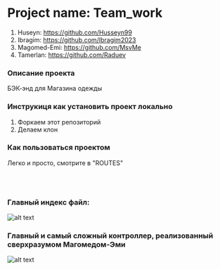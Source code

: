 # Project name: Team_work #

1. Huseyn: https://github.com/Husseyn99
2. Ibragim: https://github.com/Ibragim2023
3. Magomed-Emi: https://github.com/MsvMe
4. Tamerlan: https://github.com/Raduev

### Описание проекта ###

БЭК-энд для Магазина одежды

### Инструкиця как установить проект локально ###

1. Форкаем этот репозиторий
2. Делаем клон

### Как пользоваться проектом ###

Легко и просто, смотрите в "ROUTES"

<br><br>


### Главный индекс файл: ###

![alt text](https://sun9-3.userapi.com/impg/ZjywGQTouY9eWyfA67XbkQ0s9OZym10VgTIaQA/lz-8YPCFCQk.jpg?size=1920x542&quality=96&sign=82830156f24eb88495ac71cabedd96a8&type=album)

### Главный и самый сложный контроллер, реализованный сверхразумом Магомедом-Эми ###
![alt text](https://sun9-47.userapi.com/impg/yEKxOcHMYKvZw9Z0AGR-fEERQYzZZRe6D3Cfzg/9EyPuu4FrW4.jpg?size=1920x572&quality=96&sign=6b66a24069f333eec020b8b6265a9659&type=album)


